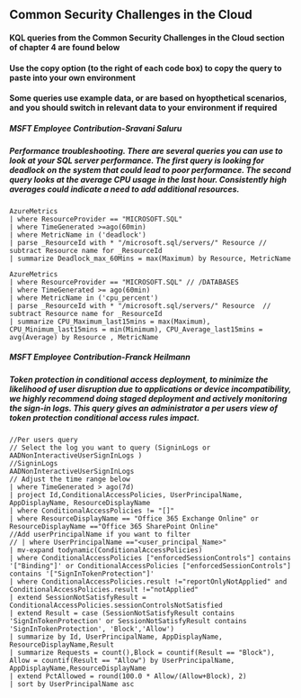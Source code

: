 ## Common Security Challenges in the Cloud

#### KQL queries from the Common Security Challenges in the Cloud section of chapter 4 are found below

#### Use the copy option (to the right of each code box) to copy the query to paste into your own environment

#### Some queries use example data, or are based on hyopthetical scenarios, and you should switch in relevant data to your environment if required


##### MSFT Employee Contribution-Sravani Saluru
##### Performance troubleshooting. There are several queries you can use to look at your SQL server performance. The first query is looking for deadlock on the system that could lead to poor performance. The second query looks at the average CPU usage in the last hour. Consistently high averages could indicate a need to add additional resources.
```KQL
AzureMetrics 
| where ResourceProvider == "MICROSOFT.SQL" 
| where TimeGenerated >=ago(60min) 
| where MetricName in ('deadlock') 
| parse _ResourceId with * "/microsoft.sql/servers/" Resource // subtract Resource name for _ResourceId 
| summarize Deadlock_max_60Mins = max(Maximum) by Resource, MetricName
```

```KQL
AzureMetrics
| where ResourceProvider == "MICROSOFT.SQL" // /DATABASES
| where TimeGenerated >= ago(60min)
| where MetricName in ('cpu_percent') 
| parse _ResourceId with * "/microsoft.sql/servers/" Resource  // subtract Resource name for _ResourceId
| summarize CPU_Maximum_last15mins = max(Maximum), CPU_Minimum_last15mins = min(Minimum), CPU_Average_last15mins = avg(Average) by Resource , MetricName
```

##### MSFT Employee Contribution-Franck Heilmann
##### Token protection in conditional access deployment, to minimize the likelihood of user disruption due to applications or device incompatibility, we highly recommend doing staged deployment and actively monitoring the sign-in logs. This query gives an administrator a per users view of token protection conditional access rules impact. 
```KQL
//Per users query  
// Select the log you want to query (SigninLogs or AADNonInteractiveUserSignInLogs )  
//SigninLogs  
AADNonInteractiveUserSignInLogs  
// Adjust the time range below  
| where TimeGenerated > ago(7d)  
| project Id,ConditionalAccessPolicies, UserPrincipalName, AppDisplayName, ResourceDisplayName  
| where ConditionalAccessPolicies != "[]" 
| where ResourceDisplayName == "Office 365 Exchange Online" or ResourceDisplayName =="Office 365 SharePoint Online"  
//Add userPrincipalName if you want to filter   
// | where UserPrincipalName =="<user_principal_Name>"  
| mv-expand todynamic(ConditionalAccessPolicies) 
| where ConditionalAccessPolicies ["enforcedSessionControls"] contains '["Binding"]' or ConditionalAccessPolicies ["enforcedSessionControls"] contains '["SignInTokenProtection"]' 
| where ConditionalAccessPolicies.result !="reportOnlyNotApplied" and ConditionalAccessPolicies.result !="notApplied"  
| extend SessionNotSatisfyResult = ConditionalAccessPolicies.sessionControlsNotSatisfied  
| extend Result = case (SessionNotSatisfyResult contains 'SignInTokenProtection' or SessionNotSatisfyResult contains 'SignInTokenProtection', 'Block','Allow') 
| summarize by Id, UserPrincipalName, AppDisplayName, ResourceDisplayName,Result   
| summarize Requests = count(),Block = countif(Result == "Block"), Allow = countif(Result == "Allow") by UserPrincipalName, AppDisplayName,ResourceDisplayName  
| extend PctAllowed = round(100.0 * Allow/(Allow+Block), 2)  
| sort by UserPrincipalName asc
```